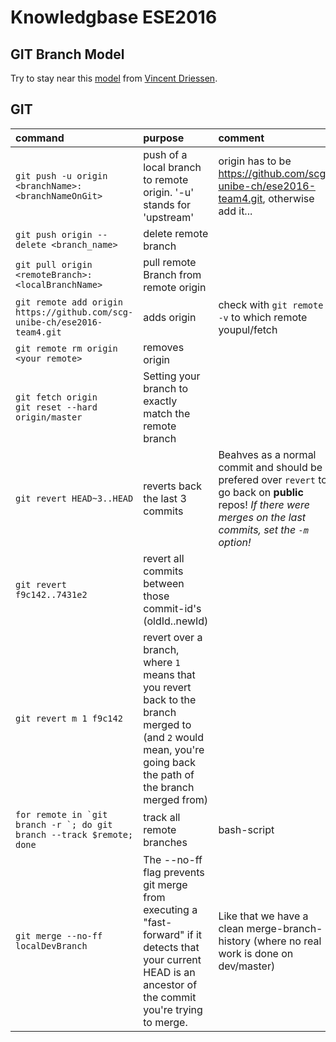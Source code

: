 # Knowledgbase ESE2016

## GIT Branch Model
Try to stay near this [model](http://nvie.com/posts/a-successful-git-branching-model/) from [Vincent Driessen](http://nvie.com/about/).

## GIT
|command|purpose|comment|
|:------|:------|:------|
|```git push -u origin <branchName>:<branchNameOnGit>```|push of a local branch to remote origin. '-u' stands for 'upstream'|origin has to be https://github.com/scg-unibe-ch/ese2016-team4.git, otherwise add it...|
|```git push origin --delete <branch_name>```|delete remote branch||
|```git pull origin <remoteBranch>:<localBranchName>```|pull remote Branch from remote origin|
|```git remote add origin https://github.com/scg-unibe-ch/ese2016-team4.git```|adds origin|check with ```git remote -v``` to which remote youpul/fetch|
|```git remote rm origin <your remote>```|removes origin||
|<div>```git fetch origin```</div> <div>```git reset --hard origin/master```</div>|Setting your branch to exactly match the remote branch||
|```git revert HEAD~3..HEAD```| reverts back the last 3 commits| Beahves as a normal commit and should be prefered over ```revert``` to go back on **public** repos! *If there were merges on the last commits, set the ```-m``` option!*|
|```git revert f9c142..7431e2```|revert all commits between those commit-id's (oldId..newId)||
|```git revert m 1 f9c142```|revert over a branch, where ```1``` means that you revert back to the branch merged to (and ```2``` would mean, you're going back the path of the branch merged from)||
|```for remote in `git branch -r `; do git branch --track $remote; done```|track all remote branches|bash-script|
|```git merge --no-ff localDevBranch```|The --no-ff flag prevents git merge from executing a "fast-forward" if it detects that your current HEAD is an ancestor of the commit you're trying to merge. |Like that we have a clean merge-branch-history (where no real work is done on dev/master)|
